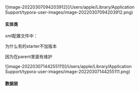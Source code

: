 ![image-20220307094203912](/Users/apple/Library/Application Support/typora-user-images/image-20220307094203912.png)

#### 实体类

xml配置文件中：

为什么有的starter不加版本

因为在parent里面有维护

![image-20220307144255111](/Users/apple/Library/Application Support/typora-user-images/image-20220307144255111.png)

#### 数据层